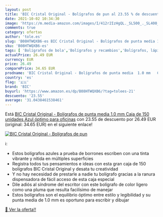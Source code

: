 ```yaml
---
layout: post
title: 'BIC Cristal Original - Bolígrafos de pun al 23.55 % de descuento'
date: 2021-10-02 10:34:30
image: 'https://m.media-amazon.com/images/I/412r2IzHgQL._SL500_._SL400_.jpg'
comments: true
category: ofertas
author: 'tole.es'
slug: 'B08HTWQXB6-es BIC Cristal Original - Bolígrafos de punta media 1.0 mm...'
sku: 'B08HTWQXB6-es'
tags: [ 'Bolígrafos de bola','Bolígrafos y recambios','Bolígrafos, lápices y útiles de escritura','Oficina y papelería','bic','bolígrafos','cristal', ]
actualPrice: 26.49 EUR
currency: EUR
price: 26.49
comparePrice: 34.65 EUR
prodname: 'BIC Cristal Original - Bolígrafos de punta media  1.0 mm   Caja de 150 unidades  Azul  óptimo para oficinas'
country: 'es'
flag: '🇪🇸'
brand: 'BIC'
buyurl: 'https://www.amazon.es/dp/B08HTWQXB6/?tag=tolees-21'
descuento: '23.55'
average: '31.0438461538461'
---
```


Está [BIC Cristal Original - Bolígrafos de punta media  1.0 mm   Caja de 150 unidades  Azul  óptimo para oficinas](https://www.amazon.es/dp/B08HTWQXB6/?tag=tolees-21) con 23.55 de descuento por 26.49 EUR (original: 34.65 EUR) en el siguiente enlace!

[![BIC Cristal Original - Bolígrafos de pun](https://m.media-amazon.com/images/I/412r2IzHgQL._SL500_._SL400_.jpg)](https://www.amazon.es/dp/B08HTWQXB6/?tag=tolees-21)

ℹ️:

- Estos bolígrafos azules a prueba de borrones escriben con una tinta vibrante y nítida en múltiples superficies
- Registra todos tus pensamientos e ideas con esta gran caja de 150 bolígrafos BIC Cristal Original y desata tu creatividad
- Y no hay necesidad de prestarle a nadie tu bolígrafo gracias a la ranura dispensadora de fácil acceso de esta caja especial
- Dile adiós al síndrome del escritor con este bolígrafo de color ligero como una pluma que resulta facilísimo de manejar
- Estos bolígrafos son el equilibrio óptimo entre estilo y legibilidad y su punta media de 1.0 mm es oportuno para escribir y dibujar

[🛒 Ver la oferta!!](https://www.amazon.es/dp/B08HTWQXB6/?tag=tolees-21)
